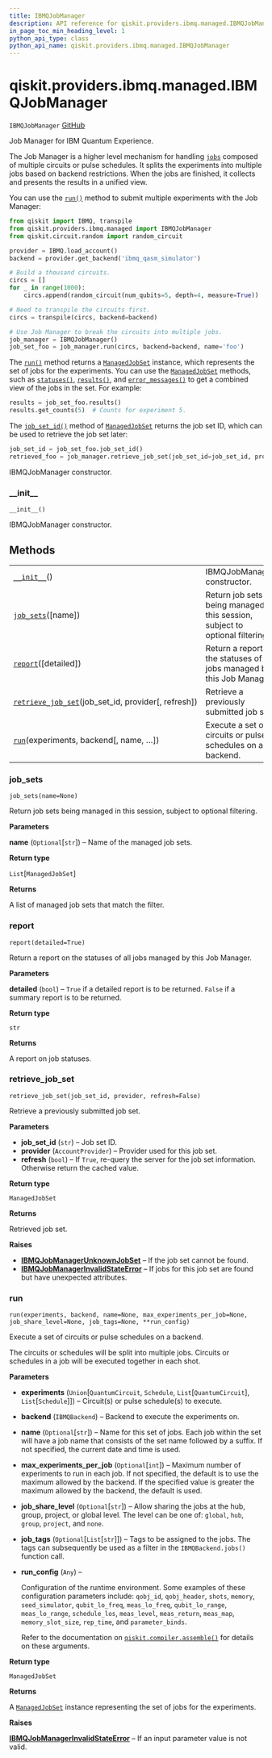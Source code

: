 ```yaml
---
title: IBMQJobManager
description: API reference for qiskit.providers.ibmq.managed.IBMQJobManager
in_page_toc_min_heading_level: 1
python_api_type: class
python_api_name: qiskit.providers.ibmq.managed.IBMQJobManager
---
```


# qiskit.providers.ibmq.managed.IBMQJobManager

<span id="qiskit.providers.ibmq.managed.IBMQJobManager" />

`IBMQJobManager` [GitHub](https://github.com/qiskit/qiskit-ibmq-provider/tree/stable/0.12/qiskit/providers/ibmq/managed/ibmqjobmanager.py "view source code")

Job Manager for IBM Quantum Experience.

The Job Manager is a higher level mechanism for handling [`jobs`](qiskit.providers.ibmq.job.IBMQJob "qiskit.providers.ibmq.job.IBMQJob") composed of multiple circuits or pulse schedules. It splits the experiments into multiple jobs based on backend restrictions. When the jobs are finished, it collects and presents the results in a unified view.

You can use the [`run()`](#qiskit.providers.ibmq.managed.IBMQJobManager.run "qiskit.providers.ibmq.managed.IBMQJobManager.run") method to submit multiple experiments with the Job Manager:

```python
from qiskit import IBMQ, transpile
from qiskit.providers.ibmq.managed import IBMQJobManager
from qiskit.circuit.random import random_circuit

provider = IBMQ.load_account()
backend = provider.get_backend('ibmq_qasm_simulator')

# Build a thousand circuits.
circs = []
for _ in range(1000):
    circs.append(random_circuit(num_qubits=5, depth=4, measure=True))

# Need to transpile the circuits first.
circs = transpile(circs, backend=backend)

# Use Job Manager to break the circuits into multiple jobs.
job_manager = IBMQJobManager()
job_set_foo = job_manager.run(circs, backend=backend, name='foo')
```

The [`run()`](#qiskit.providers.ibmq.managed.IBMQJobManager.run "qiskit.providers.ibmq.managed.IBMQJobManager.run") method returns a [`ManagedJobSet`](qiskit.providers.ibmq.managed.ManagedJobSet "qiskit.providers.ibmq.managed.ManagedJobSet") instance, which represents the set of jobs for the experiments. You can use the [`ManagedJobSet`](qiskit.providers.ibmq.managed.ManagedJobSet "qiskit.providers.ibmq.managed.ManagedJobSet") methods, such as [`statuses()`](qiskit.providers.ibmq.managed.ManagedJobSet#statuses "qiskit.providers.ibmq.managed.ManagedJobSet.statuses"), [`results()`](qiskit.providers.ibmq.managed.ManagedJobSet#results "qiskit.providers.ibmq.managed.ManagedJobSet.results"), and [`error_messages()`](qiskit.providers.ibmq.managed.ManagedJobSet#error_messages "qiskit.providers.ibmq.managed.ManagedJobSet.error_messages") to get a combined view of the jobs in the set. For example:

```python
results = job_set_foo.results()
results.get_counts(5)  # Counts for experiment 5.
```

The [`job_set_id()`](qiskit.providers.ibmq.managed.ManagedJobSet#job_set_id "qiskit.providers.ibmq.managed.ManagedJobSet.job_set_id") method of [`ManagedJobSet`](qiskit.providers.ibmq.managed.ManagedJobSet "qiskit.providers.ibmq.managed.ManagedJobSet") returns the job set ID, which can be used to retrieve the job set later:

```python
job_set_id = job_set_foo.job_set_id()
retrieved_foo = job_manager.retrieve_job_set(job_set_id=job_set_id, provider=provider)
```

IBMQJobManager constructor.

### \_\_init\_\_

<span id="qiskit.providers.ibmq.managed.IBMQJobManager.__init__" />

`__init__()`

IBMQJobManager constructor.

## Methods

|                                                                                                                                                                                          |                                                                               |
| ---------------------------------------------------------------------------------------------------------------------------------------------------------------------------------------- | ----------------------------------------------------------------------------- |
| [`__init__`](#qiskit.providers.ibmq.managed.IBMQJobManager.__init__ "qiskit.providers.ibmq.managed.IBMQJobManager.__init__")()                                                           | IBMQJobManager constructor.                                                   |
| [`job_sets`](#qiskit.providers.ibmq.managed.IBMQJobManager.job_sets "qiskit.providers.ibmq.managed.IBMQJobManager.job_sets")(\[name])                                                    | Return job sets being managed in this session, subject to optional filtering. |
| [`report`](#qiskit.providers.ibmq.managed.IBMQJobManager.report "qiskit.providers.ibmq.managed.IBMQJobManager.report")(\[detailed])                                                      | Return a report on the statuses of all jobs managed by this Job Manager.      |
| [`retrieve_job_set`](#qiskit.providers.ibmq.managed.IBMQJobManager.retrieve_job_set "qiskit.providers.ibmq.managed.IBMQJobManager.retrieve_job_set")(job\_set\_id, provider\[, refresh]) | Retrieve a previously submitted job set.                                      |
| [`run`](#qiskit.providers.ibmq.managed.IBMQJobManager.run "qiskit.providers.ibmq.managed.IBMQJobManager.run")(experiments, backend\[, name, …])                                          | Execute a set of circuits or pulse schedules on a backend.                    |

### job\_sets

<span id="qiskit.providers.ibmq.managed.IBMQJobManager.job_sets" />

`job_sets(name=None)`

Return job sets being managed in this session, subject to optional filtering.

**Parameters**

**name** (`Optional`\[`str`]) – Name of the managed job sets.

**Return type**

`List`\[`ManagedJobSet`]

**Returns**

A list of managed job sets that match the filter.

### report

<span id="qiskit.providers.ibmq.managed.IBMQJobManager.report" />

`report(detailed=True)`

Return a report on the statuses of all jobs managed by this Job Manager.

**Parameters**

**detailed** (`bool`) – `True` if a detailed report is to be returned. `False` if a summary report is to be returned.

**Return type**

`str`

**Returns**

A report on job statuses.

### retrieve\_job\_set

<span id="qiskit.providers.ibmq.managed.IBMQJobManager.retrieve_job_set" />

`retrieve_job_set(job_set_id, provider, refresh=False)`

Retrieve a previously submitted job set.

**Parameters**

*   **job\_set\_id** (`str`) – Job set ID.
*   **provider** (`AccountProvider`) – Provider used for this job set.
*   **refresh** (`bool`) – If `True`, re-query the server for the job set information. Otherwise return the cached value.

**Return type**

`ManagedJobSet`

**Returns**

Retrieved job set.

**Raises**

*   [**IBMQJobManagerUnknownJobSet**](qiskit.providers.ibmq.managed.IBMQJobManagerUnknownJobSet "qiskit.providers.ibmq.managed.IBMQJobManagerUnknownJobSet") – If the job set cannot be found.
*   [**IBMQJobManagerInvalidStateError**](qiskit.providers.ibmq.managed.IBMQJobManagerInvalidStateError "qiskit.providers.ibmq.managed.IBMQJobManagerInvalidStateError") – If jobs for this job set are found but have unexpected attributes.

### run

<span id="qiskit.providers.ibmq.managed.IBMQJobManager.run" />

`run(experiments, backend, name=None, max_experiments_per_job=None, job_share_level=None, job_tags=None, **run_config)`

Execute a set of circuits or pulse schedules on a backend.

The circuits or schedules will be split into multiple jobs. Circuits or schedules in a job will be executed together in each shot.

**Parameters**

*   **experiments** (`Union`\[`QuantumCircuit`, `Schedule`, `List`\[`QuantumCircuit`], `List`\[`Schedule`]]) – Circuit(s) or pulse schedule(s) to execute.

*   **backend** (`IBMQBackend`) – Backend to execute the experiments on.

*   **name** (`Optional`\[`str`]) – Name for this set of jobs. Each job within the set will have a job name that consists of the set name followed by a suffix. If not specified, the current date and time is used.

*   **max\_experiments\_per\_job** (`Optional`\[`int`]) – Maximum number of experiments to run in each job. If not specified, the default is to use the maximum allowed by the backend. If the specified value is greater the maximum allowed by the backend, the default is used.

*   **job\_share\_level** (`Optional`\[`str`]) – Allow sharing the jobs at the hub, group, project, or global level. The level can be one of: `global`, `hub`, `group`, `project`, and `none`.

*   **job\_tags** (`Optional`\[`List`\[`str`]]) – Tags to be assigned to the jobs. The tags can subsequently be used as a filter in the `IBMQBackend.jobs()` function call.

*   **run\_config** (`Any`) –

    Configuration of the runtime environment. Some examples of these configuration parameters include: `qobj_id`, `qobj_header`, `shots`, `memory`, `seed_simulator`, `qubit_lo_freq`, `meas_lo_freq`, `qubit_lo_range`, `meas_lo_range`, `schedule_los`, `meas_level`, `meas_return`, `meas_map`, `memory_slot_size`, `rep_time`, and `parameter_binds`.

    Refer to the documentation on [`qiskit.compiler.assemble()`](qiskit.compiler.assemble "qiskit.compiler.assemble") for details on these arguments.

**Return type**

`ManagedJobSet`

**Returns**

A [`ManagedJobSet`](qiskit.providers.ibmq.managed.ManagedJobSet "qiskit.providers.ibmq.managed.ManagedJobSet") instance representing the set of jobs for the experiments.

**Raises**

[**IBMQJobManagerInvalidStateError**](qiskit.providers.ibmq.managed.IBMQJobManagerInvalidStateError "qiskit.providers.ibmq.managed.IBMQJobManagerInvalidStateError") – If an input parameter value is not valid.

